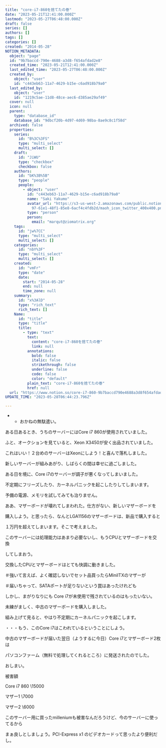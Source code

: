 ```yaml
---
title: "core-i7-860を捨てたの巻"
date: "2023-05-21T12:41:00.000Z"
lastmod: "2023-05-27T06:48:00.000Z"
draft: false
series: []
authors: []
tags: []
categories: []
created: "2014-05-28"
NOTION_METADATA:
  object: "page"
  id: "9b7baccd-790e-4688-a3d8-f654afdad2e8"
  created_time: "2023-05-21T12:41:00.000Z"
  last_edited_time: "2023-05-27T06:48:00.000Z"
  created_by:
    object: "user"
    id: "c443eb63-11a7-4629-b15e-c6ad918b79a0"
  last_edited_by:
    object: "user"
    id: "1219c5ae-11d8-48ce-aec6-d385ae29af49"
  cover: null
  icon: null
  parent:
    type: "database_id"
    database_id: "9dbcf20b-4d97-4d69-98ba-8ae9c8c1f58d"
  archived: false
  properties:
    series:
      id: "B%3C%3FS"
      type: "multi_select"
      multi_select: []
    draft:
      id: "JiWU"
      type: "checkbox"
      checkbox: false
    authors:
      id: "bK%3B%5B"
      type: "people"
      people:
        - object: "user"
          id: "c443eb63-11a7-4629-b15e-c6ad918b79a0"
          name: "Saki Yakumo"
          avatar_url: "https://s3-us-west-2.amazonaws.com/public.notion-static.com/3ad1c4\
            97-61e1-48f1-85e8-6acf4c4fdb2d/maoh_icon_twitter_400x400.png"
          type: "person"
          person:
            email: "marqut@ziomatrix.org"
    tags:
      id: "jw%7CC"
      type: "multi_select"
      multi_select: []
    categories:
      id: "nbY%3F"
      type: "multi_select"
      multi_select: []
    created:
      id: "vmFr"
      type: "date"
      date:
        start: "2014-05-28"
        end: null
        time_zone: null
    summary:
      id: "x%3AlD"
      type: "rich_text"
      rich_text: []
    Name:
      id: "title"
      type: "title"
      title:
        - type: "text"
          text:
            content: "core-i7-860を捨てたの巻"
            link: null
          annotations:
            bold: false
            italic: false
            strikethrough: false
            underline: false
            code: false
            color: "default"
          plain_text: "core-i7-860を捨てたの巻"
          href: null
  url: "https://www.notion.so/core-i7-860-9b7baccd790e4688a3d8f654afdad2e8"
UPDATE_TIME: "2023-05-28T06:44:23.796Z"

---
```

<link rel="stylesheet" href="https://cdn.jsdelivr.net/npm/katex@0.16.2/dist/katex.min.css" integrity="sha384-bYdxxUwYipFNohQlHt0bjN/LCpueqWz13HufFEV1SUatKs1cm4L6fFgCi1jT643X" crossorigin="anonymous">

- * おかねの無駄遣い。

ある日あるとき、うちのサーバーにはCore i7 860が使用されていました。


ふと、オークションを見ていると、Xeon X3450が安く出品されていました。


これはいい！２台めのサーバーはXeonにしよう！と喜んで落札しました。


新しいサーバーが組みあがり、しばらくの間は幸せに過ごしました。


ある日を境に、Core i7のサーバーが調子が悪くなってしまいました。


不定期にフリーズしたり、カーネルパニックを起こしたりしてしまいます。


予備の電源、メモリを試してみても治りません。


ああ、マザーボードが壊れてしまわれた。仕方がない、新しいマザーボードを


購入しよう。と思ったら、なんとLGA1156のマザーボードは、新品で購入すると


１万円を超えてしまいます。そこで考えました。


このサーバーには処理能力はあまり必要ないし、もうCPUとマザーボードを交換


してしまおう。


交換したCPUとマザーボードはとても快調に動きました。


＃強いて言えば、よく確認しないでセット品買ったらMiniITXのマザーが


＃届いちゃって、SATAポートが足りないという罠はあったけれども


しかし、まがりなりにも Core i7が未使用で残されているのはもったいない。


未練がましく、中古のマザーボードを購入しました。


組み上げて見ると、やはり不定期にカーネルパニックを起こします。


・・・もう、このCore i7はこわれているということにしよう。


中古のマザーボードが届いた翌日（ようするに今日）Core i7とマザーボード2枚は


パソコンファーム（無料で処理してくれるところ）に発送されたのでした。


おしまい。


被害額


Core i7 860 \15000


マザー1 \7000


マザー2 \6000


このサーバー用に買ったmilleniumも被害なんだろうけど、今のサーバーに使ってるから


まぁ良しとしましょう。PCI-Express x1 のビデオカードって思ったより便利だし。

